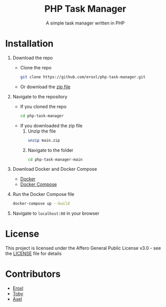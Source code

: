 <h1 align="center">
    PHP Task Manager
</h1>

<p align="center">
    A simple task manager written in PHP
</p>

# Installation

1. Download the repo
    * Clone the repo
        ```bash
        git clone https://github.com/eroxl/php-task-manager.git
        ```
    * Or download the [zip file](https://github.com/Eroxl/Note-Rack/archive/refs/heads/main.zip)

2. Navigate to the repository
    * If you cloned the repo
        ```bash
        cd php-task-manager
        ```
    * If you downloaded the zip file
        1. Unzip the file
            ```bash
            unzip main.zip
            ```
        2. Navigate to the folder
            ```bash
            cd php-task-manager-main
            ```
3. Download Docker and Docker Compose
    - [Docker](https://docs.docker.com/get-docker/)
    - [Docker Compose](https://docs.docker.com/compose/install/)
4. Run the Docker Compose file
    ```bash
    docker-compose up --build
    ```
5. Navigate to `localhost:80` in your browser

# License

This project is licensed under the Affero General Public License v3.0 - see the [LICENSE](LICENSE) file for details

# Contributors
- [Eroxl](https://github.com/eroxl)
- [Toby](https://github.com/tobycm)
- [Axel](https://github.com/MostLeVert)
